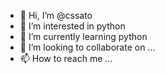 - 👋 Hi, I’m @cssato
- 👀 I’m interested in python
- 🌱 I’m currently learning python
- 💞️ I’m looking to collaborate on ...
- 📫 How to reach me ...

<!---
cssato/cssato is a ✨ special ✨ repository because its `README.md` (this file) appears on your GitHub profile.
You can click the Preview link to take a look at your changes.
--->
